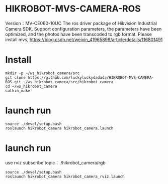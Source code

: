 # HIKROBOT-MVS-CAMERA-ROS
Version：MV-CE060-10UC
The ros driver package of Hikvision Industrial Camera SDK. Support configuration parameters, the parameters have been optimized, and the photos have been transcoded to rgb format.
Please install mvs, https://blog.csdn.net/weixin_41965898/article/details/116801491

# Install
```
mkdir -p ~/ws_hikrobot_camera/src
git clone https://github.com/luckyluckydadada/HIKROBOT-MVS-CAMERA-ROS.git ~/ws_hikrobot_camera/src/hikrobot_camera
cd ~/ws_hikrobot_camera
catkin_make
```
# launch run
```
source ./devel/setup.bash 
roslaunch hikrobot_camera hikrobot_camera.launch
```
# launch run
use rviz subscribe topic： /hikrobot_camera/rgb
```
source ./devel/setup.bash 
roslaunch hikrobot_camera hikrobot_camera_rviz.launch
```
